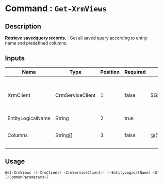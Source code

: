 ﻿# Command : `Get-XrmViews` 

## Description

**Retrieve savedquery records.** : Get all saved query according to entity name and predefined columns.

## Inputs

Name|Type|Position|Required|Default|Description
----|----|--------|--------|-------|-----------
XrmClient|CrmServiceClient|1|false|$Global:XrmClient|Xrm connector initialized to target instance. Use latest one by default. (CrmServiceClient)
EntityLogicalName|String|2|true||
Columns|String[]|3|false|@("*")|Specify expected columns to retrieve. (Default : all columns)


## Usage

```Powershell 
Get-XrmViews [[-XrmClient] <CrmServiceClient>] [-EntityLogicalName] <String> [[-Columns] <String[]>] 
[<CommonParameters>]
``` 


